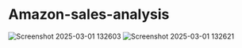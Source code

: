 # Amazon-sales-analysis

![Screenshot 2025-03-01 132603](https://github.com/user-attachments/assets/8f247917-f802-435b-96e5-771b44c82d3e)
![Screenshot 2025-03-01 132621](https://github.com/user-attachments/assets/e5b3a2a7-443e-4ce1-b78f-8634536efd7d)
